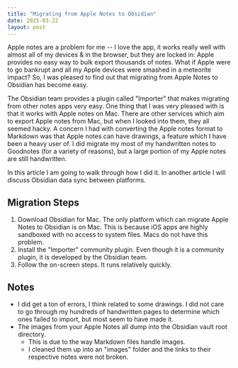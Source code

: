 ```yaml
---
title: "Migrating from Apple Notes to Obsidian"
date: 2025-03-22
layout: post
---
```

Apple notes are a problem for me -- I love the app, it works really well with almost all of my devices & in the browser, but they are locked in: Apple provides no easy way to bulk export thousands of notes. What if Apple were to go bankrupt and all my Apple devices were smashed in a meteorite impact? So, I was pleased to find out that migrating from Apple Notes to Obsidian has become easy.

The Obsidian team provides a plugin called "Importer" that makes migrating from other notes apps very easy. One thing that I was very pleased with is that it works with Apple notes on Mac. There are other services which aim to export Apple notes from Mac, but when I looked into them, they all seemed hacky. A concern I had with converting the Apple notes format to Markdown was that Apple notes can have drawings, a feature which I have been a heavy user of. I did migrate my most of my handwritten notes to Goodnotes (for a variety of reasons), but a large portion of my Apple notes are still handwritten.

In this article I am going to walk through how I did it. In another article I will discuss Obsidian data sync between platforms.

## Migration Steps

1. Download Obsidian for Mac.
The only platform which can migrate Apple Notes to Obsidian is on Mac. This is because iOS apps are highly sandboxed with no access to system files. Macs do not have this problem.
2. Install the "Importer" community plugin.
Even though it is a community plugin, it is developed by the Obsidian team.
3. Follow the on-screen steps. It runs relatively quickly.

## Notes
- I did get a ton of errors, I think related to some drawings. I did not care to go through my hundreds of handwritten pages to determine which ones failed to import, but most seem to have made it.
- The images from your Apple Notes all dump into the Obsidian vault root directory. 
	- This is due to the way Markdown files handle images.
	- I cleaned them up into an "images" folder and the links to their respective notes were not broken.
